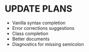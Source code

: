 # UPDATE PLANS
- Vanilla syntax completion
- Error corrections suggestions
- Class completion
- Better documents
- Diagnostics for missing semicolon
